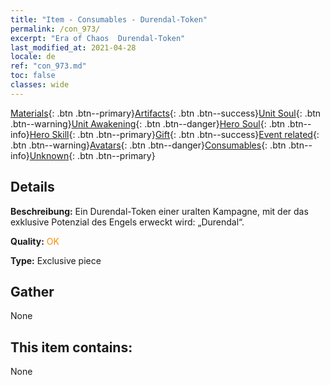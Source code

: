 ```yaml
---
title: "Item - Consumables - Durendal-Token"
permalink: /con_973/
excerpt: "Era of Chaos  Durendal-Token"
last_modified_at: 2021-04-28
locale: de
ref: "con_973.md"
toc: false
classes: wide
---
```

 [Materials](/ItemsDE/){: .btn .btn--primary}[Artifacts](/ItemsDE/Artifacts/){: .btn .btn--success}[Unit Soul](/ItemsDE/UnitSoul/){: .btn .btn--warning}[Unit Awakening](/ItemsDE/UnitAwakening/){: .btn .btn--danger}[Hero Soul](/ItemsDE/HeroSoul/){: .btn .btn--info}[Hero Skill](/ItemsDE/HeroSkill/){: .btn .btn--primary}[Gift](/ItemsDE/Gift/){: .btn .btn--success}[Event related](/ItemsDE/Events/){: .btn .btn--warning}[Avatars](/ItemsDE/Avatars/){: .btn .btn--danger}[Consumables](/ItemsDE/Consumables/){: .btn .btn--info}[Unknown](/ItemsDE/Unknown/){: .btn .btn--primary}

## Details
 **Beschreibung:** Ein Durendal-Token einer uralten Kampagne, mit der das exklusive Potenzial des Engels erweckt wird: „Durendal“.

 **Quality:** <span style="color: #FF8C00">OK</span>

 **Type:** Exclusive piece

## Gather

  None

## This item contains:

  None

